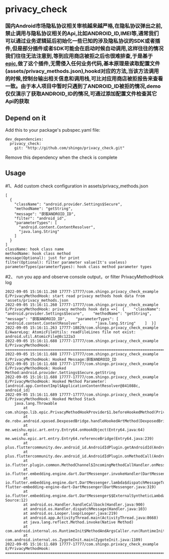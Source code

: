 # privacy_check

### 国内Android市场隐私协议相关审核越来越严格,在隐私协议弹出之前,禁止调用与隐私协议相关的Api,比如ANDROID_ID,IMEI等,通常我们可以通过业务逻辑延后初始化一些已知的涉及隐私协议的SDK或者插件,但是部分插件或者SDK可能会在启动时候自动调用,这样往往的情况我们往往无法注意到,等到应用商店被拒之后也很难排查,于是基于[epic](https://github.com/tiann/epic),做了这个插件,无需侵入任何业务代码,基本原理是读取配置文件(assets/privacy_methods.json),hookd对应的方法,当该方法调用的时候,控制台输出相关信息和调用栈,可比对应用商店被拒报告来查看一致。由于本人项目中暂时只遇到了ANDROID_ID被拒的情况,demo仅仅演示了获取ANDROID_ID的情况,可通过添加配置文件检查其它Api的获取


## Depend on it
Add this to your package's pubspec.yaml file:
```
dev_dependencies:
  privacy_check: 
  	git: "http://github.com/shingo/privacy_check.git"
```
Remove this dependency when the check is complete

## Usage
#1、Add custom check configuration in assets/privacy_methods.json
```
[
  {
    "className": "android.provider.Settings$Secure",
    "methodName": "getString",
    "message": "获取ANDROID_ID",
    "filter": "android_id",
    "parameterTypes": [
      "android.content.ContentResolver",
      "java.lang.String"
    ]
  }
]
className: hook class name 
methodName: hook class method
message(Optional): just for print
filter(Optional): filter parameter value(It's useless)
parameterTypes(parameterTypes): hook class method parameter types

```
#2、 run you app and observe console output，or filter PrivacyMethodHook log
```
2022-09-05 15:16:11.260 17777-17777/com.shingo.privacy_check_example E/PrivacyMethodHook: start read privacy methods hook data from 'assets/privacy_methods.json
2022-09-05 15:16:11.260 17777-17777/com.shingo.privacy_check_example E/PrivacyMethodHook: privacy methods hook data =>[  {    "className": "android.provider.Settings$Secure",    "methodName": "getString",    "message": "获取ANDROID_ID",    "parameterTypes": [      "android.content.ContentResolver",      "java.lang.String"    ]  }]
2022-09-05 15:16:11.263 17777-18829/com.shingo.privacy_check_example E/AwareLog: AtomicFileUtils: readFileLines file not exist: android.util.AtomicFile@8c122a3
2022-09-05 15:16:11.688 17777-17777/com.shingo.privacy_check_example E/PrivacyMethodHook: ====================================================================================================================
2022-09-05 15:16:11.688 17777-17777/com.shingo.privacy_check_example E/PrivacyMethodHook: Hooked Message:获取ANDROID_ID
2022-09-05 15:16:11.688 17777-17777/com.shingo.privacy_check_example E/PrivacyMethodHook: Hooked Method:android.provider.Settings$Secure.getString
2022-09-05 15:16:11.688 17777-17777/com.shingo.privacy_check_example E/PrivacyMethodHook: Hooked Method Parameter:[android.app.ContextImpl$ApplicationContentResolver@841088c, android_id]
2022-09-05 15:16:11.689 17777-17777/com.shingo.privacy_check_example E/PrivacyMethodHook: Hooked Method Stack
    java.lang.Throwable
        at com.shingo.lib.epic.PrivacyMethodHookProvider$1.beforeHookedMethod(PrivacyMethodHookProvider.java:140)
        at de.robv.android.xposed.DexposedBridge.handleHookedArtMethod(DexposedBridge.java:229)
        at me.weishu.epic.art.entry.Entry64.onHookObject(Entry64.java:64)
        at me.weishu.epic.art.entry.Entry64.referenceBridge(Entry64.java:239)
        at plus.fluttercommunity.dev.android_id.AndroidIdPlugin.getAndroidId(AndroidIdPlugin.kt:45)
        at plus.fluttercommunity.dev.android_id.AndroidIdPlugin.onMethodCall(AndroidIdPlugin.kt:33)
        at io.flutter.plugin.common.MethodChannel$IncomingMethodCallHandler.onMessage(MethodChannel.java:262)
        at io.flutter.embedding.engine.dart.DartMessenger.invokeHandler(DartMessenger.java:295)
        at io.flutter.embedding.engine.dart.DartMessenger.lambda$dispatchMessageToQueue$0$io-flutter-embedding-engine-dart-DartMessenger(DartMessenger.java:319)
        at io.flutter.embedding.engine.dart.DartMessenger$$ExternalSyntheticLambda0.run(Unknown Source:12)
        at android.os.Handler.handleCallback(Handler.java:900)
        at android.os.Handler.dispatchMessage(Handler.java:103)
        at android.os.Looper.loop(Looper.java:219)
        at android.app.ActivityThread.main(ActivityThread.java:8668)
        at java.lang.reflect.Method.invoke(Native Method)
        at com.android.internal.os.RuntimeInit$MethodAndArgsCaller.run(RuntimeInit.java:513)
        at com.android.internal.os.ZygoteInit.main(ZygoteInit.java:1109)
2022-09-05 15:16:11.689 17777-17777/com.shingo.privacy_check_example E/PrivacyMethodHook: ====================================================================================================================

```


